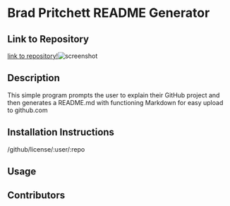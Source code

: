 # Brad Pritchett README Generator
## Link to Repository
[link to repository!](https://github.com/bradpritchett/Brad-Pritchett-README-Generator)![screenshot](https://camo.githubusercontent.com/79062c6f1425a72708e1b77118298ddd877d8b1c/68747470733a2f2f627261647072697463686574742e6769746875622e696f2f427261642d5072697463686574742d506f7274666f6c696f2f6173736574732f73637265656e73686f742e6a7067)
## Description
This simple program prompts the user to explain their GitHub project and then generates a README.md with functioning Markdown for easy upload to github.com
## Installation Instructions
/github/license/:user/:repo
## Usage

## Contributors
